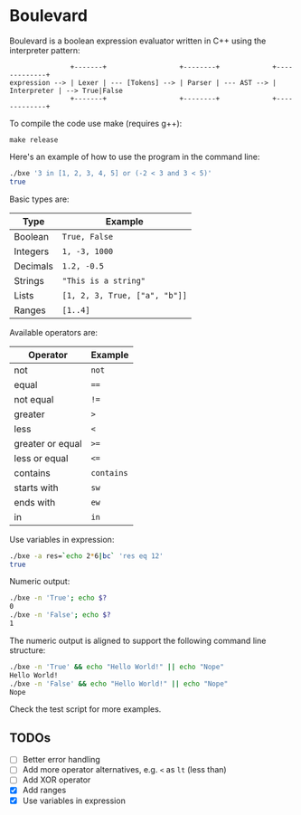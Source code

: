 # Boulevard
Boulevard is a boolean expression evaluator written in C++ using the interpreter pattern:
```
               +-------+                  +--------+             +-------------+
expression --> | Lexer | --- [Tokens] --> | Parser | --- AST --> | Interpreter | --> True|False
               +-------+                  +--------+             +-------------+
```

To compile the code use make (requires g++):
```
make release
```

Here's an example of how to use the program in the command line:
```bash
./bxe '3 in [1, 2, 3, 4, 5] or (-2 < 3 and 3 < 5)'
true
```

Basic types are:

| Type     | Example                       |
| -------- | ----------------------------- |
| Boolean  | `True, False`                 |
| Integers | `1, -3, 1000`                 |
| Decimals | `1.2, -0.5`                   |
| Strings  | `"This is a string"`          |
| Lists    | `[1, 2, 3, True, ["a", "b"]]` |
| Ranges   | `[1..4]`                      |

Available operators are:

| Operator         | Example    |
| ---------------- | ---------- |
| not              | `not`      |
| equal            | `==`       |
| not equal        | `!=`       |
| greater          | `>`        |
| less             | `<`        |
| greater or equal | `>=`       |
| less or equal    | `<=`       |
| contains         | `contains` |
| starts with      | `sw`       |
| ends with        | `ew`       |
| in               | `in`       |

Use variables in expression:
```bash
./bxe -a res=`echo 2*6|bc` 'res eq 12'
true
```

Numeric output:
```bash
./bxe -n 'True'; echo $?
0
./bxe -n 'False'; echo $?
1
```

The numeric output is aligned to support the following command line structure:
```bash
./bxe -n 'True' && echo "Hello World!" || echo "Nope"
Hello World!
./bxe -n 'False' && echo "Hello World!" || echo "Nope"
Nope
```

Check the test script for more examples.

## TODOs

- [ ] Better error handling
- [ ] Add more operator alternatives, e.g. `<` as `lt` (less than)
- [ ] Add XOR operator
- [x] Add ranges
- [x] Use variables in expression

